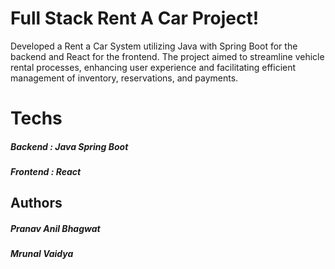 # Full Stack Rent A Car Project!

Developed a Rent a Car System utilizing Java with Spring Boot for the backend and React for the frontend. The project aimed to streamline vehicle rental processes, enhancing user experience and facilitating efficient management of inventory, reservations, and payments.




# Techs

##### Backend :  Java Spring Boot
##### Frontend : React 

## Authors

##### Pranav Anil Bhagwat
##### Mrunal Vaidya
